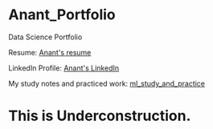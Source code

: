 # Anant_Portfolio
Data Science Portfolio

Resume: [Anant's resume](https://github.com/patankar-anant123/Anant_Portfolio/blob/main/Anant_resume/resume_Anant.pdf)

LinkedIn Profile: [Anant's LinkedIn](https://www.linkedin.com/in/anant-patankar/)

My study notes and practiced work: [ml_study_and_practice](https://github.com/patankar-anant123/ml_study_and_practice/tree/main/ml_study)

# This is Underconstruction.
